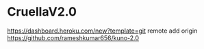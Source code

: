 # CruellaV2.0

https://dashboard.heroku.com/new?template=git remote add origin https://github.com/rameshkumar656/kuno-2.0
